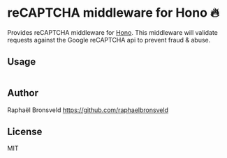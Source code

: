 # reCAPTCHA middleware for Hono 🔥

Provides reCAPTCHA middleware for [Hono](https://github.com/honojs/hono).
This middleware will validate requests against the Google reCAPTCHA api to prevent fraud & abuse.

## Usage

```ts

```

## Author

Raphaël Bronsveld <https://github.com/raphaelbronsveld>

## License

MIT
